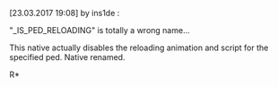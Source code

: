 [23.03.2017 19:08] by ins1de :

"_IS_PED_RELOADING" is totally a wrong name...

This native actually disables the reloading animation and script for the specified ped. Native renamed.

R*